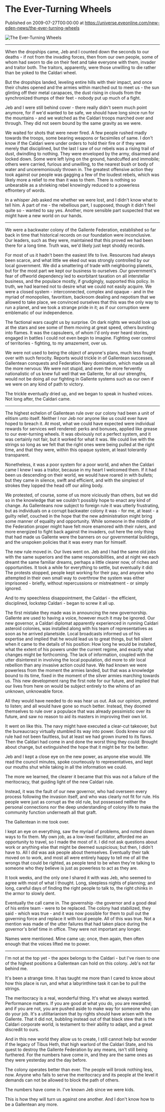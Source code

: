 # The Ever-Turning Wheels
Published on 2009-07-27T00:00:00 at https://universe.eveonline.com/new-eden-news/the-ever-turning-wheels

![The Ever-Turning Wheels](https://web.ccpgamescdn.com/communityassets/img/chronicles/chronicleImage/turningwheels.jpg)

---

When the dropships came, Jeb and I counted down the seconds to our deaths - if not from the invading forces, then from our own people, some of whom had sworn to die on their feet and take everyone with them, invader and traitor both. The traitors, apparently, were those unwilling to die rather than be yoked to the Caldari wheel.

But the dropships landed, leveling entire hills with their impact, and once their chutes opened and the armies within marched out to meet us - the sun glinting off their metal carapaces, the dust rising in clouds from the synchronized thumps of their feet - nobody put up much of a fight.

Jeb and I were still behind cover - there really didn't seem much point anymore, for if we'd wanted to be safe, we should have long since run for the mountains - and we watched as the Caldari troops marched over and through. They did not seem bound by the same gravity as we were.

We waited for shots that were never fired. A few people rushed madly towards the troops, some bearing weapons or facsimiles of same. I don't know if the Caldari were under orders to hold their fire or if they were merely that disciplined, but the last I saw of our rebels was a rising trail of dust, dwindling to nothing. They were enveloped by the army, disarmed and locked down. Some were left lying on the ground, handcuffed and immobile; others were carried, furious and unwilling, to the nearest bush or body of water and unceremoniously thrown in. The greatest offensive action they took against our people was gagging a few of the loudest rebels, which was likely more a relief to me than it was to them. There is nothing so unbearable as a shrieking rebel knowingly reduced to a powerless effrontery of words.

In a whisper Jeb asked me whether we were lost, and I didn't know what to tell him. A part of me - the rebellious part, I supposed, though it didn't feel quite so - wanted to say yes. Another, more sensible part suspected that we might have a new world on our hands.

***

We were a backwater colony of the Gallente Federation, established so far back in time that historical records on our foundation were inconclusive. Our leaders, such as they were, maintained that this proved we had been there for a long time. Truth was, we'd likely just kept shoddy records.

For most of us it hadn't been the easiest life to live. Resources had always been scarce, and what little we eked out was strongly controlled by our local government. We did a smattering of trade with neighboring planets, but for the most part we kept our business to ourselves .Our government's fear of offworld dependency led to exorbitant taxation on all interstellar business, and the populace mostly, if grudgingly, supported this policy. In truth, we had learned not to desire what we could not easily acquire. We were a closed system - interconnected, complex and opaque - and in the myriad of monopolies, favoritism, backroom dealing and nepotism that we allowed to take place, we convinced ourselves that this was the only way to run a planet, and we took a strange pride in it; as if our corruption were emblematic of our independence.

The factional wars caught us by surprise. On dark nights we would look up at the stars and see some of them moving at great speed, others bursting into flames. It was the capsuleers, of whom I'd only ever heard stories, engaged in battles I could not even begin to imagine. Fighting over control of territories - fighting, to my amazement, over us.

We were not used to being the object of anyone's plans, much less fought over with such ferocity. Reports would trickle in of Gallentean successes, Gallentean conquests and Federation Navy domination, which made us all the more nervous: We were not stupid, and even the more fervently nationalistic of us knew full well that we Gallente, for all our strengths, would not be doing all our fighting in Gallente systems such as our own if we were on any kind of path to victory.

The trickle eventually dried up, and we began to speak in hushed voices. Not long after, the Caldari came.

***

The highest echelon of Gallentean rule over our colony had been a unit of elitism unto itself. Neither I nor Jeb nor anyone like us could ever have hoped to breach it. At most, what we could have expected were individual rewards for services well rendered: perks and bonuses, applied like grease to our ever-turning wheels. It was obviously not a perfect system, and it was certainly not fair, but it worked for what it was. We could live with the strings so long as we felt that the right ones were being pulled at the right time, and that they were, within this opaque system, at least tolerantly transparent.

Nonetheless, it was a poor system for a poor world, and when the Caldari came I knew I was a traitor, because in my heart I welcomed them. If it had been us descending on their world, we would have roared in with bullets; but they came in silence, swift and efficient, and with the simplest of strokes they lopped the head off our ailing body.

We protested, of course, some of us more viciously than others, but we did so in the knowledge that we couldn't possibly hope to enact any kind of change. As Gallenteans now subject to foreign rule it was utterly frustrating, but as individuals on a corrupt backwater colony it was - for me, at least - a guilty relief, couched in the hope that the new administration might bring some manner of equality and opportunity. While someone in the middle of the Federation proper might have felt more enamored with their rulers, and more energized to fight back against the invaders, out here the only thing that had made us Gallente were the banners on our governmental buildings, and the unspoken policies that it was every man for himself.

The new rule moved in. Our lives went on. Jeb and I had the same old jobs with the same superiors and the same responsibilities, and at night we each dreamt the same familiar dreams, perhaps a little clearer now, of riches and opportunities. It took a while for everything to settle, but eventually it did: The protests stopped, people kept working for their pay, and anyone who attempted in their own small way to overthrow the system was either imprisoned - briefly, without repercussions or mistreatment - or simply ignored.

And to my speechless disappointment, the Caldari - the efficient, disciplined, lockstep Caldari - began to screw it all up.

The first mistake they made was in announcing the new governorship. Gallente are used to having a voice, however much it may be ignored. Our new governor, a Caldari diplomat apparently experienced in running Caldari asteroid colonies, was installed along with his team of representatives as soon as he arrived planetside. Local broadcasts informed us of his expertise and implied that he would lead us to great things, but fell silent when it came to the details of his position: How long he would be installed, what the extent of his powers under the current regime, and exactly what changes might be forthcoming. The lack of information, coupled with the utter disinterest in involving the local population, did more to stir local rebellion than any invasive action could have. We had known we were powerless from the moment the armies landed, but that was a knowledge bound to its time, fixed in the moment of the silver armies marching towards us. This new development rang the first note for our future, and implied that our lives from here on would be subject entirely to the whims of an unknown, unknowable force.

All they would have needed to do was hear us out. Ask our opinion, pretend to listen; and all would have gone so much better. Instead, they doomed themselves to rule over a populace that was already pessimistic over its future, and saw no reason to aid its masters in improving their own lot.

It went on like this. The navy might have executed a clear-cut takeover, but the bureaucracy virtually stumbled its way into power. Gods knew our old rule had not been faultless, but at least we had grown inured to its flaws. Then the Caldari had come in and done the worst thing they could: Brought about change, but extinguished the hope that it might be for the better.

Jeb and I kept a close eye on the new power, as anyone else would. We read the council minutes, spoke courteously to representatives, and kept our mouths shut while taking in all the information we could.

The more we learned, the clearer it became that this was not a failure of the meritocracy, that guiding light of the new Caldari rule.

Instead, it was the fault of our new governor, who had overseen every process following the invasion itself, and who was clearly not fit for rule. His people were just as corrupt as the old rule, but possessed neither the personal connections nor the deep understanding of colony life to make the community function underneath all that graft.

The Gallentean in me took over.

I kept an eye on everything, saw the myriad of problems, and noted down ways to fix them. My own job, as a low-level facilitator, afforded me an opportunity to travel, so I made the most of it. I did not ask questions about work or anything else that might be deemed suspicious; but then, I didn't have to. All I did was ask people about themselves. Eventually their talk moved on to work, and most all were entirely happy to tell me of all the wrongs that could be righted, as people tend to be when they're talking to someone who they believe is just as powerless to act as they are.

It took weeks, and the only one I shared it with was Jeb, who seemed to agree with most of what I thought. Long, sleepless nights of planning; and long, careful days of finding the right people to talk to, the right chinks in the armor to slowly dent.

Eventually the call came in. The governship -the governor and a good deal of his entire team - were to be replaced. The colony had stabilized, they said - which was true - and it was now possible for them to pull out the governing force and replace it with local people. All of this was true. Not a mention was made of the utter failures that had taken place during the governor's brief time in office. They were not important any longer.

Names were mentioned. Mine came up; once, then again, then often enough that the voices lifted me to power.

***

I'm not at the top yet - the apex belongs to the Caldari - but I've risen to one of the highest positions a Gallentean can hold on this colony. Jeb's not far behind me.

It's been a strange time. It has taught me more than I cared to know about how this place is run, and what a labyrinthine task it can be to pull the strings.

The meritocracy is a real, wonderful thing. It's what we always wanted. Performance matters. If you are good at what you do, you are rewarded; and if you are not, you are pushed aside to make way for someone who can do your job. It's a utilitarianism that by rights should have arisen with the Gallente. That it did not, bubbling instead out of that black stew that is the Caldari corporate world, is testament to their ability to adapt, and a great discredit to ours.

And in this new world they allow us to create, I still cannot help but wonder if the legacy of Tibus Heth, that high warlord of the Caldari State, and his quest to destroy the Gallente Federation by any means, isn't still being furthered. For the numbers have come in, and they are the same ones as they were yesterday and the day before.

The colony operates better than ever. The people will brook nothing less, now. Anyone who fails to serve the meritocracy and its people at the level it demands can not be allowed to block the path of others.

The numbers have come in. I've known Jeb since we were kids.

This is how they will turn us against one another. And I don't know how to be a Gallentean any more.
